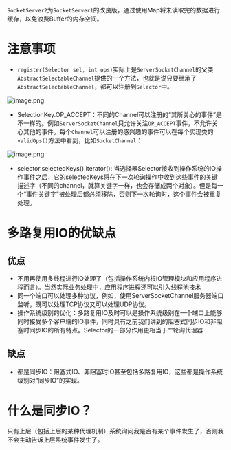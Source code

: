 `SocketServer2`为`SocketServer1`的改良版，通过使用Map将未读取完的数据进行缓存，以免浪费Buffer的内存空间。

# 注意事项

- `register(Selector sel, int ops)`实际上是`ServerSocketChannel`的父类`AbstractSelectableChannel`提供的一个方法，也就是说只要继承了`AbstractSelectableChannel`，都可以注册到`Selector`中。

![image.png](https://cdn.nlark.com/yuque/0/2022/png/1171730/1669822203452-37032ec2-a01d-464d-8967-d55aae80fe54.png)

- SelectionKey.OP_ACCEPT：不同的Channel可以注册的“其所关心的事件”是不一样的。例如`ServerSocketChannel`只允许关注`OP_ACCEPT`事件，不允许关心其他的事件。每个`Channel`可以注册的感兴趣的事件可以在每个实现类的`validOps()`方法中看到，比如`SocketChannel`：

![image.png](https://cdn.nlark.com/yuque/0/2022/png/1171730/1669822373970-62c1923c-8e8c-45ed-9f85-0df8710dd57b.png)

- selector.selectedKeys().iterator(): 当选择器Selector接收到操作系统的IO操作事件之后，它的selectedKeys将在下一次轮询操作中收到这些事件的关键描述字（不同的channel，就算关键字一样，也会存储成两个对象）。但是每一个“事件关键字”被处理后都必须移除，否则下一次轮询时，这个事件会被重复处理。


# 多路复用IO的优缺点
## 优点
- 不用再使用多线程进行IO处理了（包括操作系统内核IO管理模块和应用程序进程而言）。当然实际业务处理中，应用程序进程还可以引入线程池技术
- 同一个端口可以处理多种协议，例如，使用ServerSocketChannel服务器端口监听，既可以处理TCP协议又可以处理UDP协议。
- 操作系统级别的优化：多路复用IO及时可以是操作系统级别在一个端口上能够同时接受多个客户端的IO事件，同时具有之前我们讲到的阻塞式同步IO和非阻塞时同步IO的所有特点。Selector的一部分作用更相当于“”轮询代理器
## 缺点
- 都是同步IO：阻塞式IO、非阻塞时IO甚至包括多路复用IO，这些都是操作系统级别对“同步IO”的实现。

# 什么是同步IO？
只有上层（包括上层的某种代理机制）系统询问我是否有某个事件发生了，否则我不会主动告诉上层系统事件发生了。
